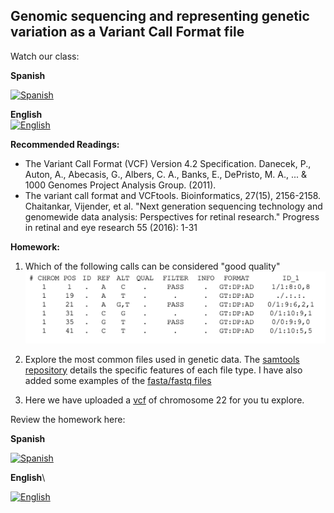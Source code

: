 ## Genomic sequencing and representing genetic variation as a Variant Call Format file

Watch our class: 

**Spanish**

[![Spanish](https://img.youtube.com/vi/0NRCSABJl24/0.jpg)](https://www.youtube.com/watch?v=0NRCSABJl24)

**English**\
[![English](https://img.youtube.com/vi/T53riKd3k6U/0.jpg)](https://youtube.com/watch?v=T53riKd3k6U)

**Recommended Readings:**

- The Variant Call Format (VCF) Version 4.2 Specification.  Danecek, P., Auton, A., Abecasis, G., Albers, C. A., Banks, E., 
DePristo, M. A., ... & 1000 Genomes Project Analysis Group. (2011). 
- The variant call format and VCFtools. Bioinformatics, 27(15), 2156-2158.  Chaitankar, Vijender, et al. "Next generation sequencing technology and 
genomewide data analysis: Perspectives for retinal research." Progress in retinal and eye research 55 (2016): 1-31 


**Homework:**

1. Which of the following calls can be considered "good quality"
![vcf_image](vcf_homework.png)

2. Explore the most common files used in genetic data. The [samtools repository](https://github.com/samtools/hts-specs) details the specific features of each file type. I have also added some examples of the [fasta/fastq files](fasta-fastq.md)

3. Here we have uploaded a [vcf](/Module_1_Introduction/Week_2/chr22.vcf) of  chromosome 22 for you tu explore.

Review the homework here: 

**Spanish** 

[![Spanish](https://img.youtube.com/vi/nzMmtcYzQ7o/0.jpg)](https://www.youtube.com/watch?v=nzMmtcYzQ7o)

**English**\

[![English](https://img.youtube.com/vi/IsZVG7GmpCs/0.jpg)](https://youtube.com/watch?v=IsZVG7GmpCs)
